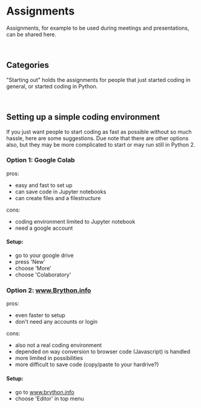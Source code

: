 
# Assignments
Assignments, for example to be used during meetings and presentations, can be shared here.

<br/>

## Categories

"Starting out" holds the assignments for people that just started coding in general, or started coding in Python.

<br/>

## Setting up a simple coding environment

If you just want people to start coding as fast as possible without so much hassle, here are some suggestions. Due note that there are other options also, but they may be more complicated to start or may run still in Python 2.

### Option 1: Google Colab
pros:
* easy and fast to set up
* can save code in Jupyter notebooks
* can create files and a filestructure

cons:
* coding environment limited to Jupyter notebook
* need a google account

#### Setup:
* go to your google drive
* press 'New'
* choose 'More'
* choose 'Colaboratory'

###	Option 2: www.Brython.info
pros:
* even faster to setup
* don't need any accounts or login

cons:
* also not a real coding environment
* depended on way conversion to browser code (Javascript) is handled
* more limited in possibilities
* more difficult to save code (copy/paste to your hardrive?)

#### Setup:
* go to www.brython.info
* choose 'Editor' in top menu

